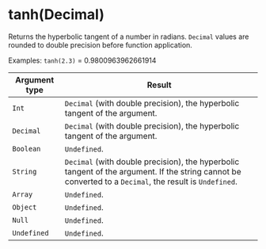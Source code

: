 # tanh\(Decimal\)<a name="math-tanh"></a>

Returns the hyperbolic tangent of a number in radians\. `Decimal` values are rounded to double precision before function application\.

Examples: `tanh(2.3)` = 0\.9800963962661914


| Argument type | Result | 
| --- | --- | 
|  `Int`  |  `Decimal` \(with double precision\), the hyperbolic tangent of the argument\.  | 
|  `Decimal`  |  `Decimal` \(with double precision\), the hyperbolic tangent of the argument\.  | 
|  `Boolean`  |  `Undefined`\.  | 
|  `String`  |  `Decimal` \(with double precision\), the hyperbolic tangent of the argument\. If the string cannot be converted to a `Decimal`, the result is `Undefined`\.  | 
|  `Array`  |  `Undefined`\.  | 
|  `Object`  |  `Undefined`\.  | 
|  `Null`  |  `Undefined`\.  | 
|  `Undefined`  |  `Undefined`\.  | 